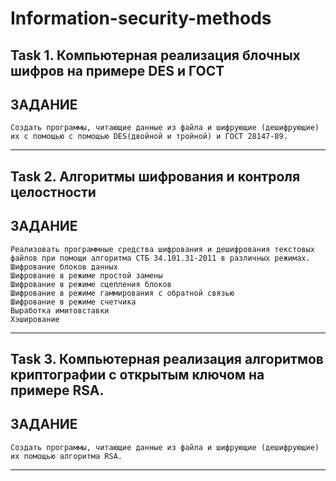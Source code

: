# Information-security-methods
## Task 1. Компьютерная реализация блочных шифров на примере DES и ГОСТ

## ЗАДАНИЕ

```
Создать программы, читающие данные из файла и шифрующие (дешифрующие) их с помощью с помощью DES(двойной и тройной) и ГОСТ 28147-89.
```

---

## Task 2. Алгоритмы шифрования и контроля целостности

## ЗАДАНИЕ

```
Реализовать программные средства шифрования и дешифрования текстовых файлов при помощи алгоритма СТБ 34.101.31-2011 в различных режимах.
Шифрование блоков данных
Шифрование в режиме простой замены
Шифрование в режиме сцепления блоков
Шифрование в режиме гаммирования с обратной связью
Шифрование в режиме счетчика
Выработка имитовставки
Хэширование
```

---

## Task 3. Компьютерная реализация алгоритмов криптографии с открытым ключом на примере RSA.

## ЗАДАНИЕ

```
Создать программы, читающие данные из файла и шифрующие (дешифрующие) их помощью алгоритма RSA.
```

---

